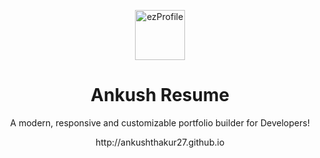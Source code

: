 <p align="center">
  <a href="http://arifszn.github.io/ezprofile" target="_blank">
    <img src="https://arifszn.github.io/assets/img/hosted/ezprofile/logo.png" alt="ezProfile" title="ezProfile" width="80">
  </a>
</p>

<h1 align="center">Ankush Resume</h1>
<p align="center">A modern, responsive and customizable portfolio builder for Developers!</p>
<p align="center">http://ankushthakur27.github.io</p>

<br/>

